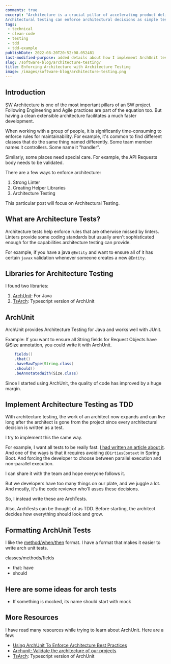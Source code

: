 ```yaml
---
comments: true
excerpt: "Architecture is a crucial pillar of accelerating product delivery. It's hard to keep a team in sync with architecture over time.
Architectural testing can enforce architectural decisions as simple tests, dramatically reducing code review effort and extending code maintainability."
tags:
 - technical
 - clean-code
 - testing
 - tdd
 - tdd-example
publishDate: 2022-08-20T20:52:08.052481
last-modified-purpose: added details about how I implement ArchUnit tests
slug: /software-blog/architecture-testing/
title: Enforcing Architecture with Architecture Testing
image: /images/software-blog/architecture-testing.png
---
```


## Introduction

SW Architecture is one of the most important pillars of an SW project. Following Engineering and Agile practices are part of the equation too. But having a clean extensible architecture facilitates a much faster development.

When working with a group of people, it is significantly time-consuming to enforce rules for maintainability. For example, it's common to find different classes that do the same thing named differently. Some team member names it controllers. Some name it "handler".

Similarly, some places need special care. For example, the API Requests body needs to be validated.

There are a few ways to enforce architecture:

1. Strong Linter
2. Creating Helper Libraries
3. Architecture Testing

This particular post will focus on Architectural Testing.

## What are Architecture Tests?

Architecture tests help enforce rules that are otherwise missed by linters. Linters provide some coding standards but usually aren't sophisticated enough for the capabilities architecture testing can provide.

For example, if you have a java `@Entity` and want to ensure all of it has certain `javax` validation whenever someone creates a new `@Entity`.

## Libraries for Architecture Testing

I found two libraries:

1. [ArchUnit](https://www.archunit.org/): For Java
2. [TsArch](https://github.com/ts-arch/ts-arch): Typescript version of ArchUnit

## ArchUnit

ArchUnit provides Architecture Testing for Java and works well with JUnit.

Example: If you want to ensure all String fields for Request Objects have @Size annotation, you could write it with ArchUnit.

```java
    fields()
    .that()
    .haveRawType(String.class)
    .should()
    .beAnnotatedWith(Size.class)
```

Since I started using ArchUnit, the quality of code has improved by a huge margin.

## Implement Architecture Testing as TDD

With architecture testing, the work of an architect now expands and can live long after the architect is gone from the project since every architectural decision is written as a test.

I try to implement this the same way.

For example, I want all tests to be really fast. [I had written an article about it](/software-blog/spring-boot-junit-faster/). And one of the ways is that it requires avoiding `@DirtiesContext` in Spring Boot. And forcing the developer to choose between parallel execution and non-parallel execution.

I can share it with the team and hope everyone follows it.

But we developers have too many things on our plate, and we juggle a lot. And mostly, it's the code reviewer who'll asses these decisions.

So, I instead write these are ArchTests.

Also, ArchTests can be thought of as TDD. Before starting, the architect decides how everything should look and grow.

## Formatting ArchUnit Tests

I like the [method/when/then](/method-when-should) format. I have a format that makes it easier to write arch unit tests.

classes/methods/fields

- that: have
- should

## Here are some ideas for arch tests

- If something is mocked, its name should start with mock

## More Resources

I have read many resources while trying to learn about ArchUnit. Here are a few:

- [Using ArchUnit To Enforce Architecture Best Practices](https://shekhargulati.com/2020/05/04/using-archunit-to-enforce-architecture-best-practices/)
- [Archunit: Validate the architecture of our projects](https://dev.to/andressacco/archunit-validate-the-architecture-of-our-projects-3hc9)
- [TsArch](https://github.com/ts-arch/ts-arch): Typescript version of ArchUnit
